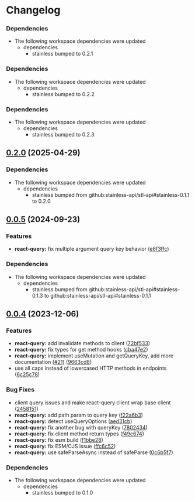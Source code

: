 # Changelog

### Dependencies

* The following workspace dependencies were updated
  * dependencies
    * stainless bumped to 0.2.1

### Dependencies

* The following workspace dependencies were updated
  * dependencies
    * stainless bumped to 0.2.2

### Dependencies

* The following workspace dependencies were updated
  * dependencies
    * stainless bumped to 0.2.3

## [0.2.0](https://github.com/stainless-api/stl-api/compare/react-query-v0.0.5...react-query-v0.2.0) (2025-04-29)


### Dependencies

* The following workspace dependencies were updated
  * dependencies
    * stainless bumped from github:stainless-api/stl-api#stainless-0.1.1 to 0.2.0

## [0.0.5](https://github.com/stainless-api/stl-api/compare/react-query-v0.0.4...react-query-v0.0.5) (2024-09-23)

### Features

- **react-query:** fix multiple argument query key behavior ([e8f3ffc](https://github.com/stainless-api/stl-api/commit/e8f3ffc9a60fc6edf3344a39b7341717e9fc5dbe))

### Dependencies

- The following workspace dependencies were updated
  - dependencies
    - stainless bumped from github:stainless-api/stl-api#stainless-0.1.3 to github:stainless-api/stl-api#stainless-0.1.1

## [0.0.4](https://github.com/stainless-api/stl-api/compare/react-query-v0.0.3...react-query-v0.0.4) (2023-12-06)

### Features

- **react-query:** add invalidate methods to client ([72bf533](https://github.com/stainless-api/stl-api/commit/72bf53387d7d14e2325af41569c5ca1cb2d2fce0))
- **react-query:** fix types for get method hooks ([cba47e2](https://github.com/stainless-api/stl-api/commit/cba47e2ec4a8f04cda4083617b9e9e786e9435bc))
- **react-query:** implement useMutation and getQueryKey, add more documentation ([#21](https://github.com/stainless-api/stl-api/issues/21)) ([9663cd8](https://github.com/stainless-api/stl-api/commit/9663cd83e65793ad2dad9c97bd278d2123ec415e))
- use all caps instead of lowercased HTTP methods in endpoints ([6c25c78](https://github.com/stainless-api/stl-api/commit/6c25c78e54dd4e0b3008bed22ef235e441d56dca))

### Bug Fixes

- client query issues and make react-query client wrap base client ([2458151](https://github.com/stainless-api/stl-api/commit/24581512a42101128bb0435768f6232bf617a192))
- **react-query:** add path param to query key ([f22a6b3](https://github.com/stainless-api/stl-api/commit/f22a6b3e8b4fd26ade94602da14956d4e480f60f))
- **react-query:** detect useQueryOptions ([aed31cb](https://github.com/stainless-api/stl-api/commit/aed31cbb709cb5659e9c279b9a0a881ad1e6e3b5))
- **react-query:** fix another bug with queryKey ([7802434](https://github.com/stainless-api/stl-api/commit/7802434106838686cc98ba2bfeadd07c6971c171))
- **react-query:** fix client method return types ([f49c674](https://github.com/stainless-api/stl-api/commit/f49c6746d9dad3f96c20952b7acf5cbfe59a6fd3))
- **react-query:** fix esm build ([f1bbe28](https://github.com/stainless-api/stl-api/commit/f1bbe288145d9ed713cd4abe1a2e2d2c5a74b763))
- **react-query:** fix ESM/CJS issue ([ffc6c52](https://github.com/stainless-api/stl-api/commit/ffc6c526f017e892100a7de4370af2134d83d514))
- **react-query:** use safeParseAsync instead of safeParse ([0c6b5f7](https://github.com/stainless-api/stl-api/commit/0c6b5f7b3cca92fd52b2f97a736322a24196edea))

### Dependencies

- The following workspace dependencies were updated
  - dependencies
    - stainless bumped to 0.1.0
